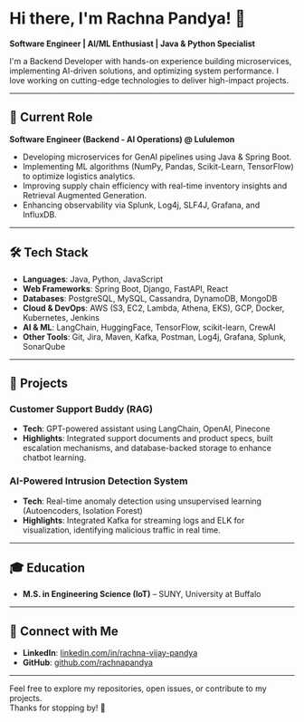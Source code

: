 # Hi there, I'm Rachna Pandya! 👋

**Software Engineer | AI/ML Enthusiast | Java & Python Specialist**

I'm a Backend Developer with hands-on experience building microservices, implementing AI-driven solutions, and optimizing system performance. I love working on cutting-edge technologies to deliver high-impact projects.

---

## 🔭 Current Role
**Software Engineer (Backend - AI Operations) @ Lululemon**  
- Developing microservices for GenAI pipelines using Java & Spring Boot.  
- Implementing ML algorithms (NumPy, Pandas, Scikit-Learn, TensorFlow) to optimize logistics analytics.  
- Improving supply chain efficiency with real-time inventory insights and Retrieval Augmented Generation.  
- Enhancing observability via Splunk, Log4j, SLF4J, Grafana, and InfluxDB.

---

## 🛠️ Tech Stack
- **Languages**: Java, Python, JavaScript  
- **Web Frameworks**: Spring Boot, Django, FastAPI, React  
- **Databases**: PostgreSQL, MySQL, Cassandra, DynamoDB, MongoDB  
- **Cloud & DevOps**: AWS (S3, EC2, Lambda, Athena, EKS), GCP, Docker, Kubernetes, Jenkins  
- **AI & ML**: LangChain, HuggingFace, TensorFlow, scikit-learn, CrewAI  
- **Other Tools**: Git, Jira, Maven, Kafka, Postman, Log4j, Grafana, Splunk, SonarQube

---

## 🌟 Projects
### Customer Support Buddy (RAG)
- **Tech**: GPT-powered assistant using LangChain, OpenAI, Pinecone  
- **Highlights**: Integrated support documents and product specs, built escalation mechanisms, and database-backed storage to enhance chatbot learning.

### AI-Powered Intrusion Detection System
- **Tech**: Real-time anomaly detection using unsupervised learning (Autoencoders, Isolation Forest)  
- **Highlights**: Integrated Kafka for streaming logs and ELK for visualization, identifying malicious traffic in real time.

---

## 🎓 Education
- **M.S. in Engineering Science (IoT)** – SUNY, University at Buffalo  

---

## 🤝 Connect with Me
- **LinkedIn**: [linkedin.com/in/rachna-vijay-pandya](https://www.linkedin.com/in/rachna-vijay-pandya)  
- **GitHub**: [github.com/rachnapandya](https://github.com/rachnapandya)  

---

Feel free to explore my repositories, open issues, or contribute to my projects.  
Thanks for stopping by! 🎉
